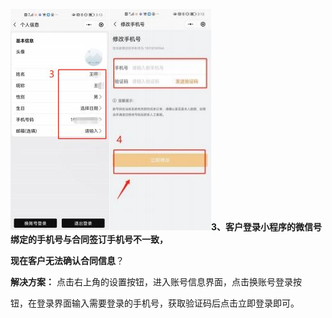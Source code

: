 ![](Aspose.Words.d13afc66-bf8f-4579-9e50-c7bf849a86c5.003.jpeg)![](Aspose.Words.d13afc66-bf8f-4579-9e50-c7bf849a86c5.004.jpeg)<a name="bookmark4"></a>**3、客户登录小程序的微信号绑定的手机号与合同签订手机号不一致，**

**现在客户无法确认合同信息**？

**解决方案：**  点击右上角的设置按钮，进入账号信息界面，点击换账号登录按

钮，在登录界面输入需要登录的手机号，获取验证码后点击立即登录即可。




